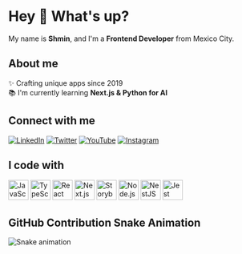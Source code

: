 # Hey 👋 What's up?

My name is **Shmin**, and I'm a **Frontend Developer** from Mexico City.

## About me

✨ Crafting unique apps since 2019  
📚 I'm currently learning **Next.js & Python for AI**

## Connect with me

[![LinkedIn](https://raw.githubusercontent.com/maurodesouza/profile-readme-generator/master/src/assets/icons/social/linkedin/default.svg)](https://www.linkedin.com/in/purple-code-sh) 
[![Twitter](https://raw.githubusercontent.com/maurodesouza/profile-readme-generator/master/src/assets/icons/social/twitter/default.svg)](https://twitter.com/PurpleCodeSH) 
[![YouTube](https://raw.githubusercontent.com/maurodesouza/profile-readme-generator/master/src/assets/icons/social/youtube/default.svg)](https://www.youtube.com/@purplecodesh) 
[![Instagram](https://raw.githubusercontent.com/maurodesouza/profile-readme-generator/master/src/assets/icons/social/instagram/default.svg)](https://instagram.com/shmiinn)

## I code with

<img src="https://cdn.jsdelivr.net/gh/devicons/devicon/icons/javascript/javascript-original.svg" height="40" alt="JavaScript logo"> 
<img src="https://cdn.jsdelivr.net/gh/devicons/devicon/icons/typescript/typescript-original.svg" height="40" alt="TypeScript logo"> 
<img src="https://cdn.jsdelivr.net/gh/devicons/devicon/icons/react/react-original.svg" height="40" alt="React logo"> 
<img src="https://cdn.jsdelivr.net/gh/devicons/devicon/icons/nextjs/nextjs-original.svg" height="40" alt="Next.js logo"> 
<img src="https://cdn.jsdelivr.net/gh/devicons/devicon/icons/storybook/storybook-original.svg" height="40" alt="Storybook logo"> 
<img src="https://cdn.jsdelivr.net/gh/devicons/devicon/icons/nodejs/nodejs-original.svg" height="40" alt="Node.js logo"> 
<img src="https://cdn.jsdelivr.net/gh/devicons/devicon/icons/nestjs/nestjs-original.svg" height="40" alt="NestJS logo"> 
<img src="https://cdn.jsdelivr.net/gh/devicons/devicon/icons/jest/jest-plain.svg" height="40" alt="Jest logo">

## GitHub Contribution Snake Animation

![Snake animation](https://raw.githubusercontent.com/Purple-Code-sh/Purple-Code-sh/output/github-contribution-grid-snake.svg)
